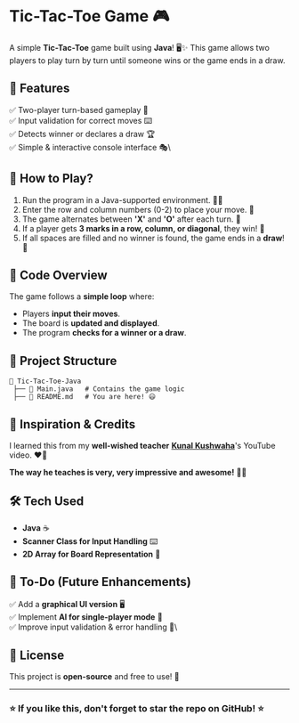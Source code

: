 # Tic-Tac-Toe Game 🎮

A simple **Tic-Tac-Toe** game built using **Java**! 🖥️✨ This game allows two players to play turn by turn until someone wins or the game ends in a draw.

## 📌 Features
✅ Two-player turn-based gameplay 👥\
✅ Input validation for correct moves ⌨️\
✅ Detects winner or declares a draw 🏆\
✅ Simple & interactive console interface 🎭\

## 🚀 How to Play?
1. Run the program in a Java-supported environment. 🏃‍♂️
2. Enter the row and column numbers (0-2) to place your move. 🔢
3. The game alternates between **'X'** and **'O'** after each turn. 🔄
4. If a player gets **3 marks in a row, column, or diagonal**, they win! 🎉
5. If all spaces are filled and no winner is found, the game ends in a **draw**! 🤝

## 📜 Code Overview
The game follows a **simple loop** where:
- Players **input their moves**.
- The board is **updated and displayed**.
- The program **checks for a winner or a draw**.

## 📂 Project Structure
```
📂 Tic-Tac-Toe-Java
 ├── 📜 Main.java   # Contains the game logic
 ├── 📜 README.md   # You are here! 😃
```

## 🎥 Inspiration & Credits
I learned this from my **well-wished teacher** **[Kunal Kushwaha](https://www.youtube.com/c/KunalKushwaha)**'s YouTube video. ❤️🙌

**The way he teaches is very, very impressive and awesome!** 🏅🔥

## 🛠️ Tech Used
- **Java** ☕
- **Scanner Class for Input Handling** ⌨️
- **2D Array for Board Representation** 🎲

## 📌 To-Do (Future Enhancements)
✅ Add a **graphical UI version** 🖥️\
✅ Implement **AI for single-player mode** 🤖\
✅ Improve input validation & error handling 🚀\


## 📝 License
This project is **open-source** and free to use! 🎉

---
### ⭐ If you like this, don't forget to **star** the repo on GitHub! ⭐

